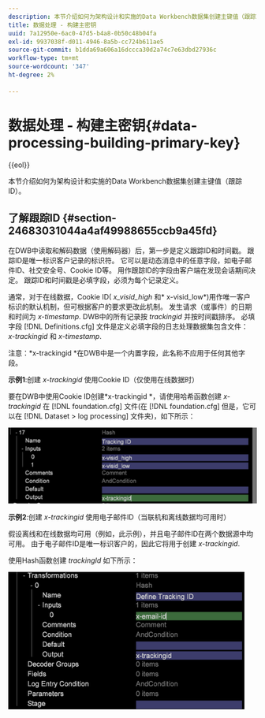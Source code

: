 ```yaml
---
description: 本节介绍如何为架构设计和实施的Data Workbench数据集创建主键值（跟踪ID）。
title: 数据处理 - 构建主密钥
uuid: 7a12950e-6ac0-47d5-b4a8-0b50c48b04fa
exl-id: 9937038f-d011-4946-8a5b-cc724b611ae5
source-git-commit: b1dda69a606a16dccca30d2a74c7e63dbd27936c
workflow-type: tm+mt
source-wordcount: '347'
ht-degree: 2%

---
```


# 数据处理 - 构建主密钥{#data-processing-building-primary-key}

{{eol}}

本节介绍如何为架构设计和实施的Data Workbench数据集创建主键值（跟踪ID）。

## 了解跟踪ID {#section-24683031044a4af49988655ccb9a45fd}

在DWB中读取和解码数据（使用解码器）后，第一步是定义跟踪ID和时间戳。 跟踪ID是唯一标识客户记录的标识符。 它可以是动态消息中的任意字段，如电子邮件ID、社交安全号、Cookie ID等。 用作跟踪ID的字段由客户端在发现会话期间决定。 跟踪ID和时间戳是必填字段，必须为每个记录定义。

通常，对于在线数据，Cookie ID( *x_visid_high* 和* x-visid_low*)用作唯一客户标识的默认机制，但可根据客户的要求更改此机制。 发生请求（或事件）的日期和时间为 *x-timestamp*. DWB中的所有记录按 *trackingid* 并按时间戳排序。 必填字段 [!DNL Definitions.cfg] 文件是定义必填字段的日志处理数据集包含文件： *x-trackingid* 和 *x-timestamp*.

注意：*x-trackingid *在DWB中是一个内置字段，此名称不应用于任何其他字段。

**示例1**:创建 *x-trackingid* 使用Cookie ID（仅使用在线数据时）

要在DWB中使用Cookie ID创建*x-trackingid *，请使用哈希函数创建 *x-trackingid* 在 [!DNL foundation.cfg] 文件(在 [!DNL foundation.cfg] 但是，它可以在 [!DNL Dataset > log processing] 文件夹)，如下所示：

![](assets/dwb_impl_primary_key1.png)

**示例2**:创建 *x-trackingid* 使用电子邮件ID（当联机和离线数据均可用时）

假设离线和在线数据均可用（例如，此示例），并且电子邮件ID在两个数据源中均可用。 由于电子邮件ID是唯一标识客户的，因此它将用于创建 *x-trackingid*.

使用Hash函数创建 *trackingId* 如下所示：

![](assets/dwb_impl_primary_key2.png)
